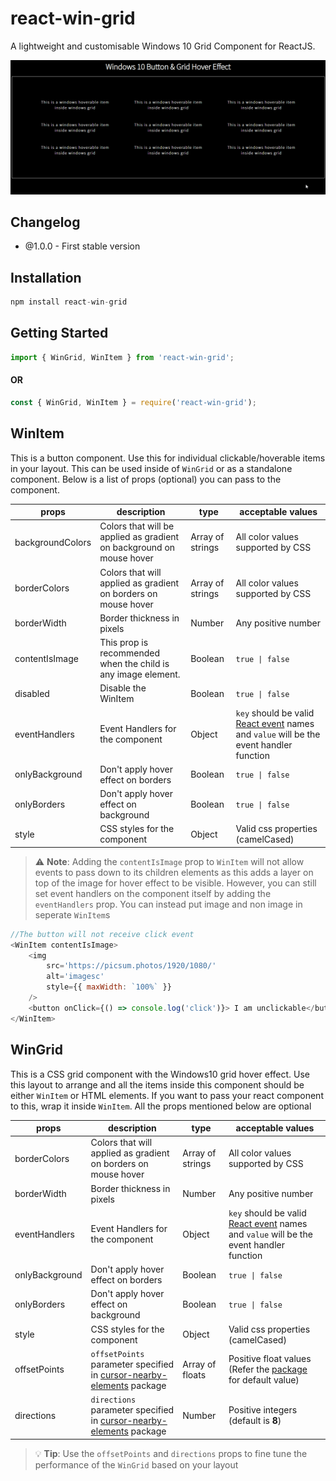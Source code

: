 # react-win-grid

A lightweight and customisable Windows 10 Grid Component for ReactJS.

![Demo](./media/GridDemo.gif)

## Changelog

-   @1.0.0 - First stable version

## Installation

```javascript
npm install react-win-grid
```

## Getting Started

```javascript
import { WinGrid, WinItem } from 'react-win-grid';
```

#### OR

```javascript
const { WinGrid, WinItem } = require('react-win-grid');
```

## WinItem

This is a button component. Use this for individual clickable/hoverable items in your layout.
This can be used inside of `WinGrid` or as a standalone component.
Below is a list of props (optional) you can pass to the component.

| props            | description                                                          | type             | acceptable values                                                                                                              |
| ---------------- | -------------------------------------------------------------------- | ---------------- | ------------------------------------------------------------------------------------------------------------------------------ |
| backgroundColors | Colors that will be applied as gradient on background on mouse hover | Array of strings | All color values supported by CSS                                                                                              |
| borderColors     | Colors that will applied as gradient on borders on mouse hover       | Array of strings | All color values supported by CSS                                                                                              |
| borderWidth      | Border thickness in pixels                                           | Number           | Any positive number                                                                                                            |
| contentIsImage   | This prop is recommended when the child is any image element.        | Boolean          | `true \| false`                                                                                                                |
| disabled         | Disable the WinItem                                                  | Boolean          | `true \| false`                                                                                                                |
| eventHandlers    | Event Handlers for the component                                     | Object           | `key` should be valid [React event](https://reactjs.org/docs/events.html) names and `value` will be the event handler function |
| onlyBackground   | Don't apply hover effect on borders                                  | Boolean          | `true \| false`                                                                                                                |
| onlyBorders      | Don't apply hover effect on background                               | Boolean          | `true \| false`                                                                                                                |
| style            | CSS styles for the component                                         | Object           | Valid css properties (camelCased)                                                                                              |

> ⚠ **Note**: Adding the `contentIsImage` prop to `WinItem` will not allow events to pass down to its children elements as this adds a layer on top of the image for hover effect to be visible. However, you can still set event handlers on the component itself by adding the `eventHandlers` prop. You can instead put image and non image in seperate `WinItem`s

```javascript
//The button will not receive click event
<WinItem contentIsImage>
	<img
		src='https://picsum.photos/1920/1080/'
		alt='imagesc'
		style={{ maxWidth: `100%` }}
	/>
	<button onClick={() => console.log('click')}> I am unclickable</button>
</WinItem>
```

## WinGrid

This is a CSS grid component with the Windows10 grid hover effect.
Use this layout to arrange and all the items inside this component should be either `WinItem` or HTML elements.
If you want to pass your react component to this, wrap it inside `WinItem`.
All the props mentioned below are optional

| props          | description                                                                                                                                                                                 | type             | acceptable values                                                                                                                                                                  |
| -------------- | ------------------------------------------------------------------------------------------------------------------------------------------------------------------------------------------- | ---------------- | ---------------------------------------------------------------------------------------------------------------------------------------------------------------------------------- |
| borderColors   | Colors that will applied as gradient on borders on mouse hover                                                                                                                              | Array of strings | All color values supported by CSS                                                                                                                                                  |
| borderWidth    | Border thickness in pixels                                                                                                                                                                  | Number           | Any positive number                                                                                                                                                                |
| eventHandlers  | Event Handlers for the component                                                                                                                                                            | Object           | `key` should be valid [React event](https://reactjs.org/docs/events.html) names and `value` will be the event handler function                                                     |
| onlyBackground | Don't apply hover effect on borders                                                                                                                                                         | Boolean          | `true \| false`                                                                                                                                                                    |
| onlyBorders    | Don't apply hover effect on background                                                                                                                                                      | Boolean          | `true \| false`                                                                                                                                                                    |
| style          | CSS styles for the component                                                                                                                                                                | Object           | Valid css properties (camelCased)                                                                                                                                                  |
| offsetPoints   | `offsetPoints` parameter specified in [cursor-nearby-elements](https://www.npmjs.com/package/cursor-nearby-elements#nearby-event--predicate-modifier-offsetpoints-shouldskipangle-) package | Array of floats  | Positive float values (Refer the [package](https://www.npmjs.com/package/cursor-nearby-elements#nearby-event--predicate-modifier-offsetpoints-shouldskipangle-) for default value) |
| directions     | `directions` parameter specified in [cursor-nearby-elements](https://www.npmjs.com/package/cursor-nearby-elements#nearbyelements-directionsoffset) package                                  | Number           | Positive integers (default is **8**)                                                                                                                                               |

> 💡 **Tip**: Use the `offsetPoints` and `directions` props to fine tune the performance of the `WinGrid` based on your layout
